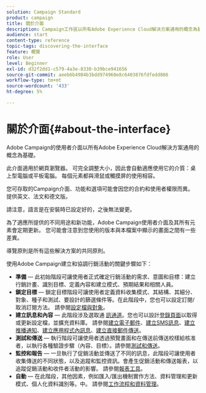 ```yaml
---
solution: Campaign Standard
product: campaign
title: 關於介面
description: Campaign工作區以所有Adobe Experience Cloud解決方案通用的概念為基礎。
audience: start
content-type: reference
topic-tags: discovering-the-interface
feature: 概覽
role: User
level: Beginner
exl-id: d32f2dd1-c579-4a3e-8330-b39bce941656
source-git-commit: aeeb6b4984b3bdd974960e8c6403876fdfedd886
workflow-type: tm+mt
source-wordcount: '433'
ht-degree: 5%

---
```


# 關於介面{#about-the-interface}

Adobe Campaign的使用者介面以所有Adobe Experience Cloud解決方案通用的概念為基礎。

此介面適用於網頁瀏覽器。 可完全調整大小，因此會自動適應使用它的介質：桌上型電腦或平板電腦。 每個元素都與滑鼠或觸摸屏的使用相容。

您可存取的Campaign介面、功能和選項可能會因您的合約和使用者權限而異。 提供英文、法文和德文版。

請注意，語言是在安裝時已設定好的，之後無法變更。

為了適應所提供的不同用途和新功能，Adobe Campaign使用者介面及其所有元素會定期更新。 您可能會注意到您使用的版本與本檔案中顯示的畫面之間有一些差異。

導覽原則是所有這些解決方案的共同原則。

使用Adobe Campaign建立和協調行銷活動的關鍵步驟如下：

* **準備**  — 此初始階段可讓使用者正式確定行銷活動的需求、意圖和目標：建立行銷計畫、識別目標、定義內容和建立模式、預期結果和相關人員。
* **鎖定目標**  — 鎖定目標階段可讓使用者定義資料收集模式、其結構、其細分、對象、種子和測試、要設計的篩選條件等。在此階段中，您也可以設定訂閱/取消訂閱方法。 請參閱[設定檔與對象](../../audiences/using/about-profiles.md)。
* **建立訊息和內容**  — 此階段涉及選取通 [訊通道](../../channels/using/get-started-communication-channels.md)。您也可以設計[登錄頁面](../../channels/using/getting-started-with-landing-pages.md)以取得或更新設定檔，並擴充資料庫。 請參閱[建立電子郵件](../../channels/using/creating-an-email.md)、[建立SMS訊息](../../channels/using/creating-an-sms-message.md)、[建立推播通知](../../channels/using/preparing-and-sending-a-push-notification.md)、[建立應用程式內訊息](../../channels/using/about-in-app-messaging.md)、[建立直接郵件傳送](../../channels/using/creating-the-direct-mail.md)。
* **測試和傳送**  — 執行階段可讓使用者透過預覽畫面和在傳送前傳送校樣給核准者，以執行各種驗證步驟（內容、目標）。請參閱[測試和傳送](../../sending/using/get-started-sending-messages.md)。
* **監控和報告**  — 一旦執行了促銷活動並傳送了不同的訊息，此階段可讓使用者收集傳送的不同狀態，以及追蹤和監控資訊。會產生促銷活動和傳送報表，以追蹤促銷活動和收件者活動的影響。 請參閱[報表工具](../../reporting/using/about-dynamic-reports.md)。
* **自動**  — 在此階段，其他因素，例如匯入/匯出機制實作方法、資料管理和更新模式、個人化資料識別等。中。 請參閱[工作流程和資料管理](../../automating/using/get-started-workflows.md)。
